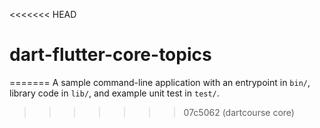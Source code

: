 <<<<<<< HEAD
# dart-flutter-core-topics
=======
A sample command-line application with an entrypoint in `bin/`, library code
in `lib/`, and example unit test in `test/`.
>>>>>>> 07c5062 (dartcourse core)
